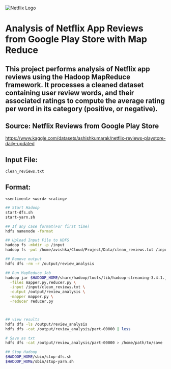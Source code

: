 ![Netflix Logo](https://upload.wikimedia.org/wikipedia/commons/0/08/Netflix_2015_logo.svg)

# Analysis of Netflix App Reviews from Google Play Store with Map Reduce

## This project performs analysis of Netflix app reviews using the Hadoop MapReduce framework. It processes a cleaned dataset containing user review words, and their associated ratings to compute the average rating per word in its category (positive, or negative).

## Source: Netflix Reviews from Google Play Store
https://www.kaggle.com/datasets/ashishkumarak/netflix-reviews-playstore-daily-updated 

## Input File: 
`clean_reviews.txt`

## Format: 
`<sentiment> <word> <rating>`

```bash
## Start Hadoop
start-dfs.sh
start-yarn.sh

## If any case format(For first time) 
hdfs namenode -format

## Upload Input File to HDFS
hadoop fs -mkdir -p /input
hadoop fs -put /home/avishka/Cloud/Project/Data/clean_reviews.txt /input/

## Remove output
hdfs dfs -rm -r /output/review_analysis

## Run MapReduce Job
hadoop jar $HADOOP_HOME/share/hadoop/tools/lib/hadoop-streaming-3.4.1.jar \
  -files mapper.py,reducer.py \
  -input /input/clean_reviews.txt \
  -output /output/review_analysis \
  -mapper mapper.py \
  -reducer reducer.py



## view results
hdfs dfs -ls /output/review_analysis
hdfs dfs -cat /output/review_analysis/part-00000 | less

# Save as txt
hdfs dfs -cat /output/review_analysis/part-00000 > /home/path/to/save

## Stop Hadoop
$HADOOP_HOME/sbin/stop-dfs.sh
$HADOOP_HOME/sbin/stop-yarn.sh

